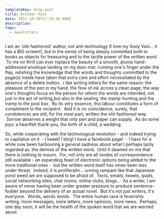 ```yaml
---
templateKey: blog-post
title: October Post
date: 2012-10-28T17:29:30.000Z
description:
tags:
  - newsletters
---
```


I am an 'old-fashioned' author, not anti-technology (I love my Sony Vaio... it
has a BIG screen!), but in the sense of being deeply committed both to books as
objects for treasuring and to the tactile power of the written word.  To me no
thrill can ever replace the beauty of a smooth, plump hand-addressed envelope
landing on my door mat: running one's finger under the flap, relishing the
knowledge that the words and thoughts committed to the page(s) inside have taken
that extra care and effort necessitated by the absence of a delete button.  I
like writing letters for the same reason: the pleasure of the pen in my hand,
the flow of ink across a clean page, the way one's thoughts focus on the person
for whom the words are intended, not just in the act of writing,but also in the
sealing, the stamp-hunting and the tramp to the post box.  By its very essence,
this labour constitutes a form of compliment to the recipient.  And it is no
coincidence, surely, that condolences are still, for the most part, written the
old-fashioned way.  Sorrow deserves a weight that only pen and paper can supply.
 As do some joys: a heartfelt thank-you, the birth of a child, a wedding.

So, while cooperating with the technological revolution - and indeed trying to
capitalise on it  - I tweet! I blog! I have a facebook page!  - I have for a
while now been harbouring a general sadness about what I perhaps lazily regarded
as  the demise of the written word.  Until it dawned on me that there is nothing
to mourn.  For, not only are all modes of correspondence still available - an
expanding feast of electronic options being added to the more traditional ones -
 but the written word itself has never been less under threat.  Indeed, it is
proliferatin... unning rampant like that Japanese pond weed we are supposed to
be afraid of.  Texts, emails, tweets, ipads, social networking sites, chat
rooms, online clubs, blogs...  As a writer, I am aware of never having been
under greater pressure to produce sentence-fodder beyond the delivery of an
actual novel.  But it's not just writers, it's everyone.  Words, words words.
 The entire human race is feverishly writing, more messages, more letters, more
opinions, more news.  Perhaps, one day soon, it will be the health of the spoken
word that we are worried about.
